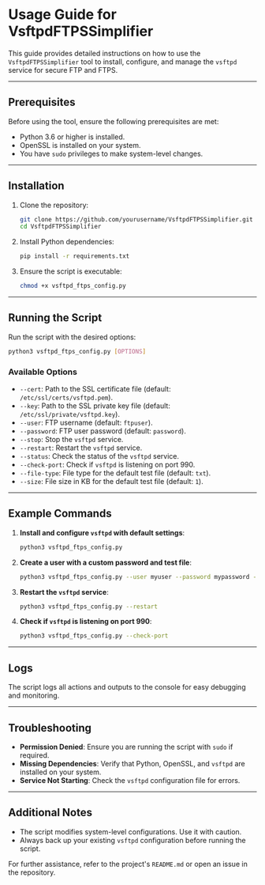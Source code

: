 # Usage Guide for VsftpdFTPSSimplifier

This guide provides detailed instructions on how to use the `VsftpdFTPSSimplifier` tool to install, configure, and manage the `vsftpd` service for secure FTP and FTPS.

---

## Prerequisites

Before using the tool, ensure the following prerequisites are met:
- Python 3.6 or higher is installed.
- OpenSSL is installed on your system.
- You have `sudo` privileges to make system-level changes.

---

## Installation

1. Clone the repository:
   ```bash
   git clone https://github.com/yourusername/VsftpdFTPSSimplifier.git
   cd VsftpdFTPSSimplifier
   ```

2. Install Python dependencies:
   ```bash
   pip install -r requirements.txt
   ```

3. Ensure the script is executable:
   ```bash
   chmod +x vsftpd_ftps_config.py
   ```

---

## Running the Script

Run the script with the desired options:

```bash
python3 vsftpd_ftps_config.py [OPTIONS]
```

### Available Options

- `--cert`: Path to the SSL certificate file (default: `/etc/ssl/certs/vsftpd.pem`).
- `--key`: Path to the SSL private key file (default: `/etc/ssl/private/vsftpd.key`).
- `--user`: FTP username (default: `ftpuser`).
- `--password`: FTP user password (default: `password`).
- `--stop`: Stop the `vsftpd` service.
- `--restart`: Restart the `vsftpd` service.
- `--status`: Check the status of the `vsftpd` service.
- `--check-port`: Check if `vsftpd` is listening on port 990.
- `--file-type`: File type for the default test file (default: `txt`).
- `--size`: File size in KB for the default test file (default: `1`).

---

## Example Commands

1. **Install and configure `vsftpd` with default settings**:
   ```bash
   python3 vsftpd_ftps_config.py
   ```

2. **Create a user with a custom password and test file**:
   ```bash
   python3 vsftpd_ftps_config.py --user myuser --password mypassword --file-type txt --size 10
   ```

3. **Restart the `vsftpd` service**:
   ```bash
   python3 vsftpd_ftps_config.py --restart
   ```

4. **Check if `vsftpd` is listening on port 990**:
   ```bash
   python3 vsftpd_ftps_config.py --check-port
   ```

---

## Logs

The script logs all actions and outputs to the console for easy debugging and monitoring.

---

## Troubleshooting

- **Permission Denied**: Ensure you are running the script with `sudo` if required.
- **Missing Dependencies**: Verify that Python, OpenSSL, and `vsftpd` are installed on your system.
- **Service Not Starting**: Check the `vsftpd` configuration file for errors.

---

## Additional Notes

- The script modifies system-level configurations. Use it with caution.
- Always back up your existing `vsftpd` configuration before running the script.

For further assistance, refer to the project's `README.md` or open an issue in the repository.
```